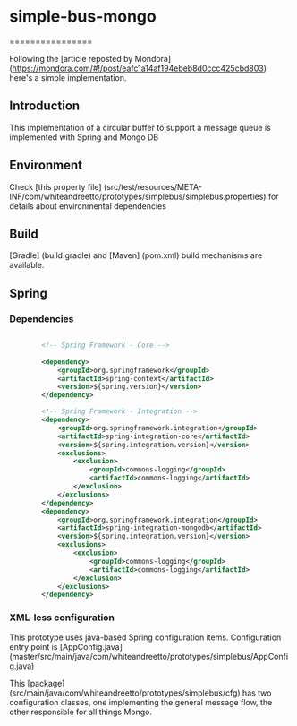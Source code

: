 # simple-bus-mongo
================

Following the [article reposted by Mondora] (https://mondora.com/#!/post/eafc1a14af194ebeb8d0ccc425cbd803) here's a simple implementation.

## Introduction

This implementation of a circular buffer to support a message queue is implemented with Spring and Mongo DB

## Environment

Check [this property file] (src/test/resources/META-INF/com/whiteandreetto/prototypes/simplebus/simplebus.properties) for details about environmental dependencies

## Build

[Gradle] (build.gradle) and [Maven] (pom.xml) build mechanisms are available.

## Spring

### Dependencies

```xml

        <!-- Spring Framework - Core -->
        
        <dependency>
            <groupId>org.springframework</groupId>
            <artifactId>spring-context</artifactId>
            <version>${spring.version}</version>
        </dependency>

        <!-- Spring Framework - Integration -->
        <dependency>
            <groupId>org.springframework.integration</groupId>
            <artifactId>spring-integration-core</artifactId>
            <version>${spring.integration.version}</version>
            <exclusions>
                <exclusion>
                    <groupId>commons-logging</groupId>
                    <artifactId>commons-logging</artifactId>
                </exclusion>
            </exclusions>
        </dependency>
        <dependency>
            <groupId>org.springframework.integration</groupId>
            <artifactId>spring-integration-mongodb</artifactId>
            <version>${spring.integration.version}</version>
            <exclusions>
                <exclusion>
                    <groupId>commons-logging</groupId>
                    <artifactId>commons-logging</artifactId>
                </exclusion>
            </exclusions>
        </dependency>
```

### XML-less configuration

This prototype uses java-based Spring configuration items.
Configuration entry point is [AppConfig.java] (master/src/main/java/com/whiteandreetto/prototypes/simplebus/AppConfig.java)

This [package] (src/main/java/com/whiteandreetto/prototypes/simplebus/cfg) has two configuration classes, one implementing the general message flow, the other responsible for all things Mongo.




